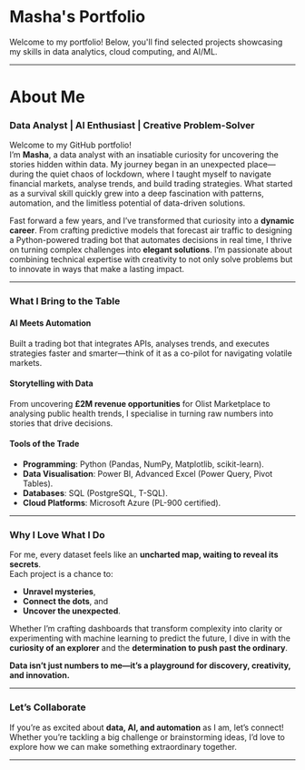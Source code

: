 # Masha's Portfolio
Welcome to my portfolio! Below, you'll find selected projects showcasing my skills in data analytics, cloud computing, and AI/ML.

---

# **About Me**  
### **Data Analyst | AI Enthusiast | Creative Problem-Solver**

Welcome to my GitHub portfolio!  
I’m **Masha**, a data analyst with an insatiable curiosity for uncovering the stories hidden within data. My journey began in an unexpected place—during the quiet chaos of lockdown, where I taught myself to navigate financial markets, analyse trends, and build trading strategies. What started as a survival skill quickly grew into a deep fascination with patterns, automation, and the limitless potential of data-driven solutions.

Fast forward a few years, and I’ve transformed that curiosity into a **dynamic career**. From crafting predictive models that forecast air traffic to designing a Python-powered trading bot that automates decisions in real time, I thrive on turning complex challenges into **elegant solutions**. I’m passionate about combining technical expertise with creativity to not only solve problems but to innovate in ways that make a lasting impact.

---

### **What I Bring to the Table**  
#### **AI Meets Automation**  
Built a trading bot that integrates APIs, analyses trends, and executes strategies faster and smarter—think of it as a co-pilot for navigating volatile markets.

#### **Storytelling with Data**  
From uncovering **£2M revenue opportunities** for Olist Marketplace to analysing public health trends, I specialise in turning raw numbers into stories that drive decisions.

#### **Tools of the Trade**  
- **Programming**: Python (Pandas, NumPy, Matplotlib, scikit-learn).  
- **Data Visualisation**: Power BI, Advanced Excel (Power Query, Pivot Tables).  
- **Databases**: SQL (PostgreSQL, T-SQL).  
- **Cloud Platforms**: Microsoft Azure (PL-900 certified).  

---

### **Why I Love What I Do**  
For me, every dataset feels like an **uncharted map, waiting to reveal its secrets**.  
Each project is a chance to:  
- **Unravel mysteries**,  
- **Connect the dots**, and  
- **Uncover the unexpected**.  

Whether I’m crafting dashboards that transform complexity into clarity or experimenting with machine learning to predict the future, I dive in with the **curiosity of an explorer** and the **determination to push past the ordinary**.  

**Data isn’t just numbers to me—it’s a playground for discovery, creativity, and innovation.**

---

### **Let’s Collaborate**  
If you’re as excited about **data, AI, and automation** as I am, let’s connect! Whether you’re tackling a big challenge or brainstorming ideas, I’d love to explore how we can make something extraordinary together.  

---
